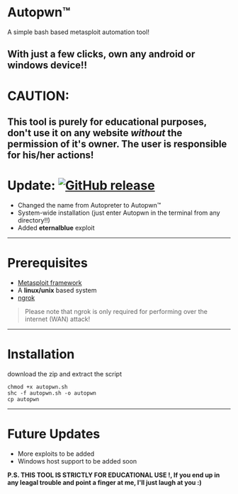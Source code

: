 # Autopwn™
A simple bash based metasploit automation tool!

**With just a few clicks, own any android or windows device!!**
-----
# CAUTION:
**This tool is purely for educational purposes, don't use it on any website *without* the permission of it's owner.**
**The user is responsible for his/her actions!**
------
# Update:  [![GitHub release](https://img.shields.io/badge/Release-v2-green.svg?&colorA=024a70&?&colorB=0779b5)]()
- Changed the name from Autopreter to Autopwn™
- System-wide installation (just enter Autopwn in the terminal from any directory!!)
- Added **eternalblue** exploit
------
# Prerequisites
- [Metasploit framework](https://metasploit.help.rapid7.com/docs/installing-the-metasploit-framework)
- A **linux/unix** based system
- [ngrok](https://ngrok.com/) <br>
> Please note that ngrok is only required for performing over the internet (WAN) attack!
------
# Installation
download the zip and extract the script
```
chmod +x autopwn.sh
shc -f autopwn.sh -o autopwn
cp autopwn 
```
------
# Future Updates
- More exploits to be added
- Windows host support to be added soon

**P.S. THIS TOOL IS STRICTLY FOR EDUCATIONAL USE !, If you end up in any leagal trouble and point a finger at me, I'll just laugh at you :)**
